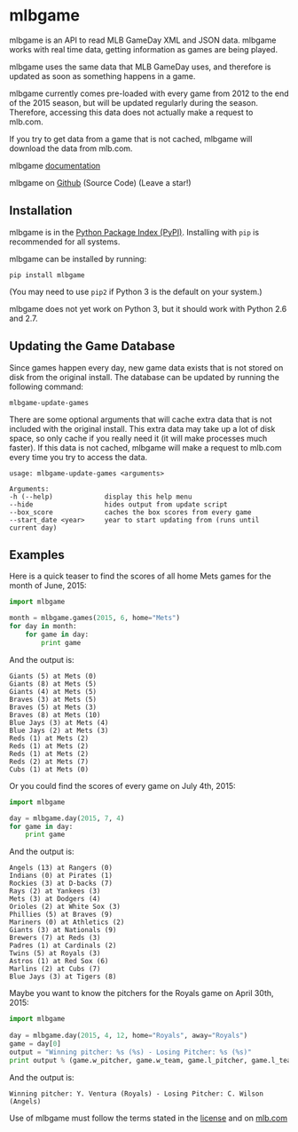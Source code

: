 # mlbgame

mlbgame is an API to read MLB GameDay XML and JSON data.
mlbgame works with real time data, getting information as games are being played.

mlbgame uses the same data that MLB GameDay uses,
and therefore is updated as soon as something happens in a game.

mlbgame currently comes pre-loaded with every game
from 2012 to the end of the 2015 season,
but will be updated regularly during the season.
Therefore, accessing this data does not actually make a request to mlb.com.

If you try to get data from a game that is not cached,
mlbgame will download the data from mlb.com.

mlbgame [documentation](http://zachpanz88.github.io/mlbgame)

mlbgame on [Github](https://github.com/zachpanz88/mlbgame) (Source Code) (Leave a star!)

Installation
------------

mlbgame is in the [Python Package Index (PyPI)](http://pypi.python.org/pypi/mlbgame/).
Installing with `pip` is recommended for all systems.

mlbgame can be installed by running:

```
pip install mlbgame
```

(You may need to use `pip2` if Python 3 is the default on your system.)

mlbgame does not yet work on Python 3, but it should work with Python 2.6 and 2.7.

Updating the Game Database
--------------------------

Since games happen every day, new game data exists that is not stored on disk from the original install.
The database can be updated by running the following command:

```
mlbgame-update-games
```

There are some optional arguments that will cache extra data that is not included with the original install.
This extra data may take up a lot of disk space, so only cache if you really need it (it will make processes much faster).
If this data is not cached, mlbgame will make a request to mlb.com every time you try to access the data.

```
usage: mlbgame-update-games <arguments>
    
Arguments:
-h (--help)             display this help menu
--hide                  hides output from update script
--box_score             caches the box scores from every game
--start_date <year>     year to start updating from (runs until current day)
```


Examples
--------

Here is a quick teaser to find the scores of all home Mets games for the month of June, 2015:

```python
import mlbgame

month = mlbgame.games(2015, 6, home="Mets")
for day in month:
    for game in day:
        print game
```

And the output is:

```
Giants (5) at Mets (0)
Giants (8) at Mets (5)
Giants (4) at Mets (5)
Braves (3) at Mets (5)
Braves (5) at Mets (3)
Braves (8) at Mets (10)
Blue Jays (3) at Mets (4)
Blue Jays (2) at Mets (3)
Reds (1) at Mets (2)
Reds (1) at Mets (2)
Reds (1) at Mets (2)
Reds (2) at Mets (7)
Cubs (1) at Mets (0)
```

Or you could find the scores of every game on July 4th, 2015:

```python
import mlbgame

day = mlbgame.day(2015, 7, 4)
for game in day:
    print game
```

And the output is:

```
Angels (13) at Rangers (0)
Indians (0) at Pirates (1)
Rockies (3) at D-backs (7)
Rays (2) at Yankees (3)
Mets (3) at Dodgers (4)
Orioles (2) at White Sox (3)
Phillies (5) at Braves (9)
Mariners (0) at Athletics (2)
Giants (3) at Nationals (9)
Brewers (7) at Reds (3)
Padres (1) at Cardinals (2)
Twins (5) at Royals (3)
Astros (1) at Red Sox (6)
Marlins (2) at Cubs (7)
Blue Jays (3) at Tigers (8)
```

Maybe you want to know the pitchers for the Royals game on April 30th, 2015:

```python
import mlbgame
    
day = mlbgame.day(2015, 4, 12, home="Royals", away="Royals")
game = day[0]
output = "Winning pitcher: %s (%s) - Losing Pitcher: %s (%s)"
print output % (game.w_pitcher, game.w_team, game.l_pitcher, game.l_team)
```

And the output is:

```
Winning pitcher: Y. Ventura (Royals) - Losing Pitcher: C. Wilson (Angels)
```

Use of mlbgame must follow the terms stated in the 
[license](https://raw.githubusercontent.com/zachpanz88/mlbgame/master/LICENSE) 
and on [mlb.com](http://gd2.mlb.com/components/copyright.txt)
